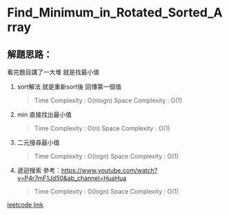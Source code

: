 # Find_Minimum_in_Rotated_Sorted_Array

## 解題思路：
看完題目講了一大堆 就是找最小值

1. sort解法
    就是重新sort後 回傳第一個值
    > Time Complexity : O(nlogn)
    > Space Complexity : O(1)
2. min
    直接找出最小值
    > Time Complexity : O(n)
    > Space Complexity : O(1)
3. 二元搜尋最小值
    > Time Complexity : O(logn)
    > Space Complexity : O(1)
4. 遞迴搜索
    參考：https://www.youtube.com/watch?v=P4r7mF1Jd50&ab_channel=HuaHua
    > Time Complexity : O(logn)
    > Space Complexity : O(1)



[leetcode link](https://leetcode.com/problems/find-minimum-in-rotated-sorted-array/description/)